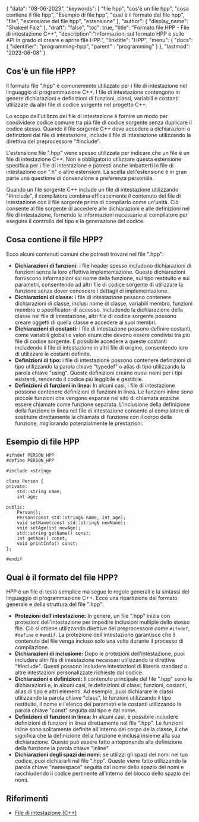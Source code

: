 {
"data": "08-06-2023",
  "keywords": [
"file hpp",
"cos'è un file hpp",
"cosa contiene il file hpp",
"Esempio di file hpp",
"qual è il formato del file hpp",
"file",
"estensione del file hpp",
"estensione"
],
  "author": {
"display_name": "Shakeel Faiz"
},
"draft": "false",
"toc": true,
"title": "Formato file HPP - File di intestazione C++",
  "description":"Informazioni sul formato HPP e sulle API in grado di creare e aprire file HPP.",
"linktitle": "HPP",
  "menu": {
    "docs": {
      "identifier": "programming-hpp",
"parent" : "programming"
}
},
"lastmod": "2023-06-08"
}

## Cos'è un file HPP?

Il formato file ".hpp" è comunemente utilizzato per i file di intestazione nel linguaggio di programmazione C++. I file di intestazione contengono in genere dichiarazioni e definizioni di funzioni, classi, variabili e costanti utilizzate da altri file di codice sorgente nel progetto C++.

Lo scopo dell'utilizzo dei file di intestazione è fornire un modo per condividere codice comune tra più file di codice sorgente senza duplicare il codice stesso. Quando il file sorgente C++ deve accedere a dichiarazioni o definizioni dal file di intestazione, include il file di intestazione utilizzando la direttiva del preprocessore "#include".

L'estensione file ".hpp" viene spesso utilizzata per indicare che un file è un file di intestazione C++. Non è obbligatorio utilizzare questa estensione specifica per i file di intestazione e potresti anche imbatterti in file di intestazione con ".h" o altre estensioni. La scelta dell'estensione è in gran parte una questione di convenzione e preferenza personale.

Quando un file sorgente C++ include un file di intestazione utilizzando "#include", il compilatore combina efficacemente il contenuto del file di intestazione con il file sorgente prima di compilarlo come un'unità. Ciò consente al file sorgente di accedere alle dichiarazioni e alle definizioni nel file di intestazione, fornendo le informazioni necessarie al compilatore per eseguire il controllo del tipo e la generazione del codice.

## Cosa contiene il file HPP?

Ecco alcuni contenuti comuni che potresti trovare nel file ".hpp":

- **Dichiarazioni di funzioni:** i file header spesso includono dichiarazioni di funzioni senza la loro effettiva implementazione. Queste dichiarazioni forniscono informazioni sul nome della funzione, sul tipo restituito e sui parametri, consentendo ad altri file di codice sorgente di utilizzare la funzione senza dover conoscere i dettagli di implementazione.
- **Dichiarazioni di classe:** i file di intestazione possono contenere dichiarazioni di classe, inclusi nome di classe, variabili membro, funzioni membro e specificatori di accesso. Includendo la dichiarazione della classe nel file di intestazione, altri file di codice sorgente possono creare oggetti di quella classe e accedere ai suoi membri.
- **Dichiarazioni di costanti:** i file di intestazione possono definire costanti, come variabili globali o valori enum che devono essere condivisi tra più file di codice sorgente. È possibile accedere a queste costanti includendo il file di intestazione in altri file di origine, consentendo loro di utilizzare le costanti definite.
- **Definizioni di tipo:** i file di intestazione possono contenere definizioni di tipo utilizzando la parola chiave "typedef" o alias di tipo utilizzando la parola chiave "using". Queste definizioni creano nuovi nomi per i tipi esistenti, rendendo il codice più leggibile e gestibile.
- **Definizioni di funzioni in linea:** In alcuni casi, i file di intestazione possono contenere definizioni di funzioni in linea. Le funzioni inline sono piccole funzioni che vengono espanse nel sito di chiamata anziché essere chiamate come funzione separata. L'inclusione della definizione della funzione in linea nel file di intestazione consente al compilatore di sostituire direttamente la chiamata di funzione con il corpo della funzione, migliorando potenzialmente le prestazioni.

## Esempio di file HPP

```
#ifndef PERSON_HPP
#define PERSON_HPP

#include <string>

class Person {
private:
    std::string name;
    int age;

public:
    Person();
    Person(const std::string& name, int age);
    void setName(const std::string& newName);
    void setAge(int newAge);
    std::string getName() const;
    int getAge() const;
    void printInfo() const;
};

#endif

```

## Qual è il formato del file HPP?

HPP è un file di testo semplice ma segue le regole generali e la sintassi del linguaggio di programmazione C++. Ecco una ripartizione del formato generale e della struttura del file ".hpp":

- **Protezioni dell'intestazione:** In genere, un file ".hpp" inizia con protezioni dell'intestazione per impedire inclusioni multiple dello stesso file. Ciò si ottiene utilizzando direttive del preprocessore come `#ifndef`, `#define` e `#endif`. La protezione dell'intestazione garantisce che il contenuto del file venga incluso solo una volta durante il processo di compilazione.
- **Dichiarazioni di inclusione:** Dopo le protezioni dell'intestazione, puoi includere altri file di intestazione necessari utilizzando la direttiva "#include". Questi possono includere intestazioni di libreria standard o altre intestazioni personalizzate richieste dal codice.
- **Dichiarazioni e definizioni:** Il contenuto principale del file ".hpp" sono le dichiarazioni e, in alcuni casi, le definizioni di classi, funzioni, costanti, alias di tipo e altri elementi. Ad esempio, puoi dichiarare le classi utilizzando la parola chiave "class", le funzioni utilizzando il tipo restituito, il nome e l'elenco dei parametri e le costanti utilizzando la parola chiave "const" seguita dal tipo e dal nome.
- **Definizioni di funzioni in linea:** In alcuni casi, è possibile includere definizioni di funzioni in linea direttamente nel file ".hpp". Le funzioni inline sono solitamente definite all'interno del corpo della classe, il che significa che la definizione della funzione è inclusa insieme alla sua dichiarazione. Questo può essere fatto anteponendo alla definizione della funzione la parola chiave "inline".
- **Dichiarazioni degli spazi dei nomi:** se utilizzi gli spazi dei nomi nel tuo codice, puoi dichiararli nel file ".hpp". Questo viene fatto utilizzando la parola chiave "namespace" seguita dal nome dello spazio dei nomi e racchiudendo il codice pertinente all'interno del blocco dello spazio dei nomi.

## Riferimenti
* [File di intestazione (C++)](https://learn.microsoft.com/en-us/cpp/cpp/header-files-cpp?view=msvc-160)

